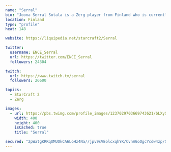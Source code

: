 ```yaml
---
name: "Serral"
bio: "Joona Serral Sotala is a Zerg player from Finland who is currently playing for Ence eSports."
location: Finland
type: "profile"
heat: 148

website: https://liquipedia.net/starcraft2/Serral

twitter:
  username: ENCE_Serral
  url: https://twitter.com/ENCE_Serral
  followers: 24304

twitch:
  url: https://www.twitch.tv/serral
  followers: 26600

topics:
  - StarCraft 2
  - Zerg

images:
  - url: https://pbs.twimg.com/profile_images/1237029703669743621/bLXySPYv_400x400.jpg
    width: 400
    height: 400
    isCached: true
    title: "Serral"

secured: "2pWatgKRRqUMUOkCA6LoHz4Na//jpv9sVEolcxqhYK/CvnAGoOgcYcdw4zp/5+lJjt8yFwvagUCVP1ycIPWFjHOv2cpPRqYH3WRqB0o2GnJmiHUGk3W1TAfCrpV9tXg0wDK6IBKvAE/xZxsDtMsvagBf/k4dcvNsSwRizoMORxplyT/Vv6DmwaIvEju7G8xiqCJN6Hb3iBz1eiRyphzBfNSmFLirym0gdayno0K7wU0lHK394opZZbEc+v8YxYJ+MLtCXwl6aXdWNrPLoQypZPKz+oBkC8ruXhnRTdk35mripVZWnWHzWdBSyXBJhSblk4RYMxhWIoSdqLtuZqefdgGPEUMcfnPXOFI2bRRWz+kIW28u7jrTwARP2QZOaFR9YPN47VVG4S0p/cG7JvGAKcBziC1Mw8fIl3i8NjHxkII=;66MIwGZq/8XdrQm75YO17A=="
---
```



